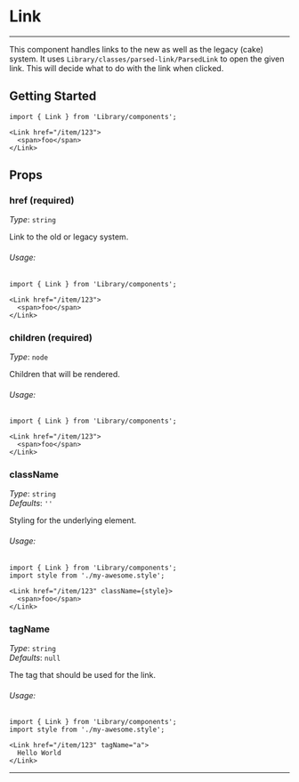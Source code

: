 # Link
---

This component handles links to the new as well as the legacy (cake) system.
It uses `Library/classes/parsed-link/ParsedLink` to open the given link.
This will decide what to do with the link when clicked.

## Getting Started

```
import { Link } from 'Library/components';

<Link href="/item/123">
  <span>foo</span>
</Link>
```

## Props

### href (required)

_Type_: `string`<br>

Link to the old or legacy system.

###### Usage:

```
import { Link } from 'Library/components';

<Link href="/item/123">
  <span>foo</span>
</Link>
```

### children (required)

_Type_: `node`<br>

Children that will be rendered.

###### Usage:

```
import { Link } from 'Library/components';

<Link href="/item/123">
  <span>foo</span>
</Link>
```

### className

_Type_: `string`<br>
_Defaults_: `''`<br>

Styling for the underlying element.

###### Usage:

```
import { Link } from 'Library/components';
import style from './my-awesome.style';

<Link href="/item/123" className={style}>
  <span>foo</span>
</Link>
```

### tagName

_Type_: `string`<br>
_Defaults_: `null`<br>

The tag that should be used for the link.

###### Usage:

```
import { Link } from 'Library/components';
import style from './my-awesome.style';

<Link href="/item/123" tagName="a">
  Hello World
</Link>
```
---
